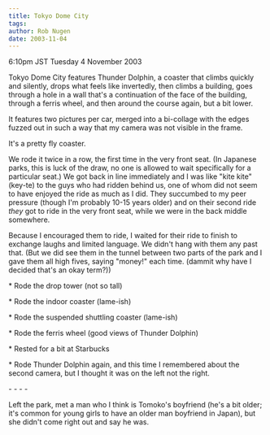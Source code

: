 ```yaml
---
title: Tokyo Dome City
tags: 
author: Rob Nugen
date: 2003-11-04
---
```


<p class=date>6:10pm JST Tuesday 4 November 2003</p>

<p>Tokyo Dome City features Thunder Dolphin, a coaster that climbs
quickly and silently, drops what feels like invertedly, then climbs a
building, goes through a hole in a wall that's a continuation of the
face of the building, through a ferris wheel, and then around the
course again, but a bit lower.</p>

<p>It features two pictures per car, merged into a bi-collage with the
edges fuzzed out in such a way that my camera was not visible in the
frame.</p>

<p>It's a pretty fly coaster.</p>

<p>We rode it twice in a row, the first time in the very front seat.
(In Japanese parks, this is luck of the draw, no one is allowed to
wait specifically for a particular seat.)  We got back in line
immediately and I was like "kite kite" (key-te) to the guys who had
ridden behind us, one of whom did not seem to have enjoyed the ride as
much as I did.  They succumbed to my peer pressure (though I'm
probably 10-15 years older) and on their second ride <em>they</em> got
to ride in the very front seat, while we were in the back middle
somewhere.</p>

<p>Because I encouraged them to ride, I waited for their ride to
finish to exchange laughs and limited language.  We didn't hang with
them any past that.  (But we did see them in the tunnel between two
parts of the park and I gave them all high fives, saying "money!" each
time.  (dammit why have I decided that's an okay term?))</p>

<p>* Rode the drop tower (not so tall)</p>

<p>* Rode the indoor coaster (lame-ish)</p>

<p>* Rode the suspended shuttling coaster (lame-ish)</p>

<p>* Rode the ferris wheel (good views of Thunder Dolphin)</p>

<p>* Rested for a bit at Starbucks</p>

<p>* Rode Thunder Dolphin again, and this time I remembered about the
second camera, but I thought it was on the left not the right.</p>

<p>- - - -</p>

<p>Left the park, met a man who I think is Tomoko's boyfriend (he's a
bit older; it's common for young girls to have an older man boyfriend
in Japan), but she didn't come right out and say he was.</p>

